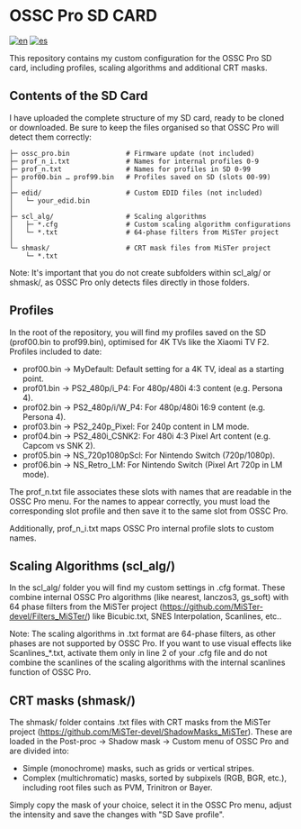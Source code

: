 # OSSC Pro SD CARD

[![en](https://img.shields.io/badge/lang-en-red.svg)](README.en.md)
[![es](https://img.shields.io/badge/lang-es-yellow.svg)](README.es.md)

This repository contains my custom configuration for the OSSC Pro SD card, including profiles, scaling algorithms and additional CRT masks. 


## Contents of the SD Card
I have uploaded the complete structure of my SD card, ready to be cloned or downloaded. Be sure to keep the files organised so that OSSC Pro will detect them correctly:

````
├─ ossc_pro.bin              # Firmware update (not included)
├─ prof_n_i.txt              # Names for internal profiles 0-9
├─ prof_n.txt                # Names for profiles in SD 0-99
├─ prof00.bin … prof99.bin   # Profiles saved on SD (slots 00-99)
│
├─ edid/                     # Custom EDID files (not included)
│   └─ your_edid.bin
│
├─ scl_alg/                  # Scaling algorithms
│   ├─ *.cfg                 # Custom scaling algorithm configurations
│   └─ *.txt                 # 64-phase filters from MiSTer project
│
└─ shmask/                   # CRT mask files from MiSTer project
    └─ *.txt
````
Note: It's important that you do not create subfolders within scl_alg/ or shmask/, as OSSC Pro only detects files directly in those folders.
## Profiles
In the root of the repository, you will find my profiles saved on the SD (prof00.bin to prof99.bin), optimised for 4K TVs like the Xiaomi TV F2. Profiles included to date:

* prof00.bin → MyDefault: Default setting for a 4K TV, ideal as a starting point.
* prof01.bin → PS2_480p/i_P4: For 480p/480i 4:3 content (e.g. Persona 4).
* prof02.bin → PS2_480p/i/W_P4: For 480p/480i 16:9 content (e.g. Persona 4).
* prof03.bin → PS2_240p_Pixel: For 240p content in LM mode.
* prof04.bin → PS2_480i_CSNK2: For 480i 4:3 Pixel Art content (e.g. Capcom vs SNK 2).
* prof05.bin → NS_720p1080pScl: For Nintendo Switch (720p/1080p).
* prof06.bin → NS_Retro_LM: For Nintendo Switch (Pixel Art 720p in LM mode).

The prof_n.txt file associates these slots with names that are readable in the OSSC Pro menu. For the names to appear correctly, you must load the corresponding slot profile and then save it to the same slot from OSSC Pro.

Additionally, prof_n_i.txt maps OSSC Pro internal profile slots to custom names.
## Scaling Algorithms (scl_alg/)
In the scl_alg/ folder you will find my custom settings in .cfg format. These combine internal OSSC Pro algorithms (like nearest, lanczos3, gs_soft) with 64 phase filters from the MiSTer project (https://github.com/MiSTer-devel/Filters_MiSTer/) like Bicubic.txt, SNES Interpolation, Scanlines, etc..

Note: The scaling algorithms in .txt format are 64-phase filters, as other phases are not supported by OSSC Pro. If you want to use visual effects like Scanlines_*.txt, activate them only in line 2 of your .cfg file and do not combine the scanlines of the scaling algorithms with the internal scanlines function of OSSC Pro.
## CRT masks (shmask/)
The shmask/ folder contains .txt files with CRT masks from the MiSTer project (https://github.com/MiSTer-devel/ShadowMasks_MiSTer). These are loaded in the Post-proc → Shadow mask → Custom menu of OSSC Pro and are divided into:

* Simple (monochrome) masks, such as grids or vertical stripes.
* Complex (multichromatic) masks, sorted by subpixels (RGB, BGR, etc.), including root files such as PVM, Trinitron or Bayer.

Simply copy the mask of your choice, select it in the OSSC Pro menu, adjust the intensity and save the changes with "SD Save profile".